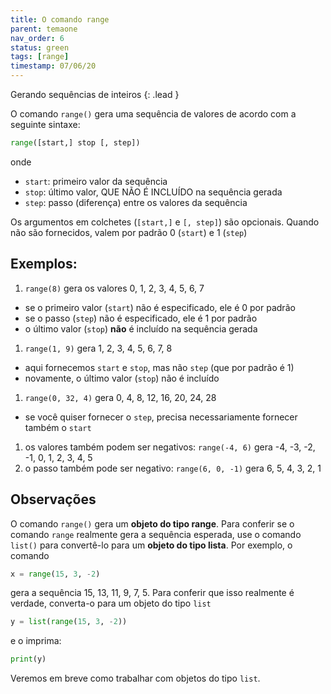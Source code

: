 ```yaml
---
title: O comando range
parent: temaone
nav_order: 6
status: green
tags: [range]
timestamp: 07/06/20
---
```


Gerando sequências de inteiros 
{: .lead }

O comando `range()` gera uma sequência de valores de acordo com a seguinte sintaxe:
```python
range([start,] stop [, step])
```
onde
- `start`: primeiro valor da sequência
- `stop`: último valor, QUE NÃO É INCLUÍDO na sequência gerada
- `step`: passo (diferença) entre os valores da sequência

Os argumentos em colchetes (`[start,]` e `[, step]`) são opcionais. Quando não são fornecidos, valem por padrão 0 (`start`) e 1 (`step`)

## Exemplos:

1. `range(8)` gera os valores 0, 1, 2, 3, 4, 5, 6, 7
  - se o primeiro valor (`start`) não é especificado, ele é 0 por padrão
  - se o passo (`step`) não é especificado, ele é 1 por padrão
  - o último valor (`stop`) **não** é incluído na sequência gerada
1. `range(1, 9)` gera 1, 2, 3, 4, 5, 6, 7, 8
  - aqui fornecemos `start` e `stop`, mas não `step` (que por padrão é 1)
  - novamente, o último valor (`stop`) não é incluído
1. `range(0, 32, 4)` gera 0, 4, 8, 12, 16, 20, 24, 28
  - se você quiser fornecer o `step`, precisa necessariamente fornecer também o `start`
1. os valores também podem ser negativos: `range(-4, 6)` gera -4, -3, -2, -1, 0, 1, 2, 3, 4, 5
1. o passo também pode ser negativo: `range(6, 0, -1)` gera 6, 5, 4, 3, 2, 1

## Observações

 O comando `range()` gera um **objeto do tipo range**. Para conferir se o comando `range` realmente gera a sequência esperada, use o comando `list()` para convertê-lo para um **objeto do tipo lista**. Por exemplo, o comando
```python
x = range(15, 3, -2)
```
gera a sequência 15, 13, 11, 9, 7, 5. Para conferir que isso realmente é verdade, converta-o para um objeto do tipo `list`
```python
y = list(range(15, 3, -2))
```
e o imprima:
```python
print(y)
```

Veremos em breve como trabalhar com objetos do tipo `list`.

